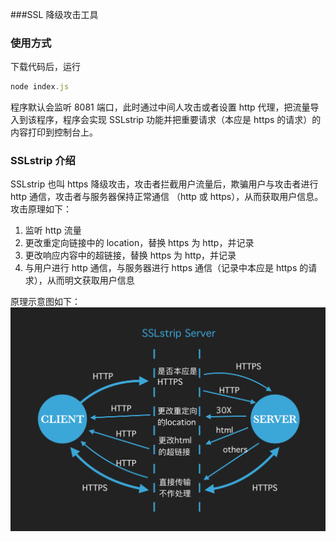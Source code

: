 ###SSL 降级攻击工具

### 使用方式
下载代码后，运行

``` javascript
node index.js
```
程序默认会监听 8081 端口，此时通过中间人攻击或者设置 http 代理，把流量导入到该程序，程序会实现 SSLstrip 功能并把重要请求（本应是 https 的请求）的内容打印到控制台上。

### SSLstrip 介绍
SSLstrip 也叫 https 降级攻击，攻击者拦截用户流量后，欺骗用户与攻击者进行 http 通信，攻击者与服务器保持正常通信 （http 或 https），从而获取用户信息。攻击原理如下：

1. 监听 http 流量
2. 更改重定向链接中的 location，替换 https 为 http，并记录
3. 更改响应内容中的超链接，替换 https 为 http，并记录
4. 与用户进行 http 通信，与服务器进行 https 通信（记录中本应是 https 的请求），从而明文获取用户信息

原理示意图如下：
![SSLstrip 攻击原理示意图](./img/principle.png "SSLstrip 攻击原理示意图")

